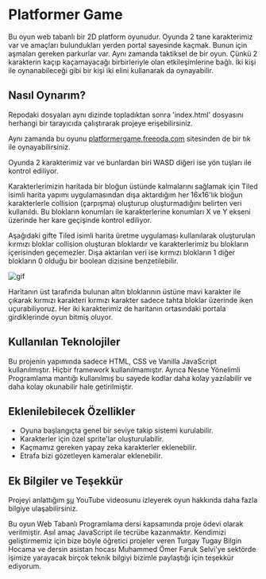 # Platformer Game

Bu oyun web tabanlı bir 2D platform oyunudur. Oyunda 2 tane karakterimiz var ve amaçları bulundukları yerden portal sayesinde kaçmak. Bunun için aşmaları gereken parkurlar var. Aynı zamanda taktiksel de bir oyun. Çünkü 2 karakterin kaçıp kaçamayacağı birbirleriyle olan etkileşimlerine bağlı. İki kişi ile oynanabileceği gibi bir kişi iki elini kullanarak da oynayabilir.

## Nasıl Oynarım?

Repodaki dosyaları aynı dizinde topladıktan sonra 'index.html' dosyasını herhangi bir tarayıcıda çalıştırarak projeye erişebilirsiniz.

Aynı zamanda bu oyunu [platformergame.freeoda.com](http://platformergame.freeoda.com) sitesinden de bir tık ile oynayabilirsiniz.

Oyunda 2 karakterimiz var ve bunlardan biri WASD diğeri ise yön tuşları ile kontrol ediliyor. 

Karakterlerimizin haritada bir bloğun üstünde kalmalarını sağlamak için Tiled isimli harita yapımı uygulamasından dışa aktardığım her 16x16'lık bloğun karakterlerle collision (çarpışma) oluşturup oluşturmadığını belirten veri kullanıldı. Bu blokların konumları ile karakterlerine konumları X ve Y ekseni üzerinde her kare geçişinde kontrol ediliyor.

Aşağıdaki gifte Tiled isimli harita üretme uygulaması kullanılarak oluşturulan kırmızı bloklar collision oluşturan bloklardır ve karakterlerimiz bu blokların içerisinden geçemezler. Dışa aktarılan veri ise kırmızı blokların 1 diğer blokların 0 olduğu bir boolean dizisine benzetilebilir.

![gif](https://github.com/ahmethamdiozen/PlatformerGame/assets/70757964/11d4e5d4-6273-4e63-8fff-9ce9ab5eeed9)

Haritanın üst tarafında bulunan altın bloklarının üstüne mavi karakter ile çıkarak kırmızı karakteri kırmızı karakter sadece tahta bloklar üzerinde iken uçurabiliyoruz. Her iki karakterimiz de haritanın ortasındaki portala girdiklerinde oyun bitmiş oluyor.

## Kullanılan Teknolojiler

Bu projenin yapımında sadece HTML, CSS ve Vanilla JavaScript kullanılmıştır. Hiçbir framework kullanılmamıştır.
Ayrıca Nesne Yönelimli Programlama mantığı kullanılmış bu sayede kodlar daha kolay yazılabilir ve daha kolay okunabilir hale getirilmiştir.

## Eklenilebilecek Özellikler

- Oyuna başlangıçta genel bir seviye takip sistemi kurulabilir.
- Karakterler için özel sprite'lar oluşturulabilir.
- Kaçmamız gereken yapay zeka karakterler eklenebilir.
- Etrafa bizi gözetleyen kameralar eklenebilir.

## Ek Bilgiler ve Teşekkür

Projeyi anlattığım [şu](https://youtu.be/qVkcC9_b76A) YouTube videosunu izleyerek oyun hakkında daha fazla bilgiye ulaşabilirsiniz. 

Bu oyun Web Tabanlı Programlama dersi kapsamında proje ödevi olarak verilmiştir. Asıl amaç JavaScript ile tecrübe kazanmaktır. Kendimizi geliştirmemiz için bize böyle öğretici projeler veren Turgay Tugay Bilgin Hocama ve dersin asistan hocası Muhammed Ömer Faruk Selvi'ye sektörde işimize yarayacak birçok teknik bilgiyi bizimle paylaştığı için teşekkür ediyorum.
